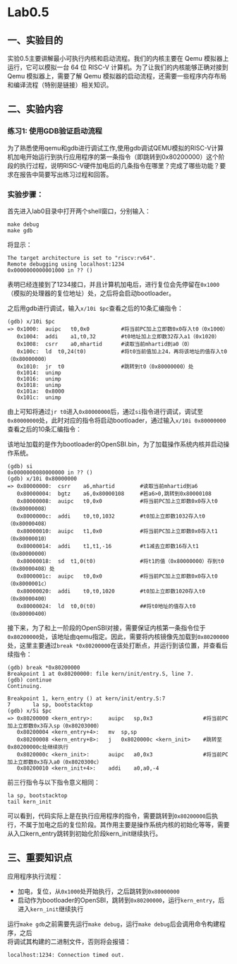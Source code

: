 # **Lab0.5**

## **一、实验目的**

实验0.5主要讲解最小可执行内核和启动流程。我们的内核主要在 Qemu 模拟器上运行，它可以模拟一台 64 位 RISC-V 计算机。为了让我们的内核能够正确对接到 Qemu 模拟器上，需要了解 Qemu 模拟器的启动流程，还需要一些程序内存布局和编译流程（特别是链接）相关知识。



## 二、实验内容

### 练习1: 使用GDB验证启动流程

为了熟悉使用qemu和gdb进行调试工作,使用gdb调试QEMU模拟的RISC-V计算机加电开始运行到执行应用程序的第一条指令（即跳转到0x80200000）这个阶段的执行过程，说明RISC-V硬件加电后的几条指令在哪里？完成了哪些功能？要求在报告中简要写出练习过程和回答。



### 实验步骤：

首先进入lab0目录中打开两个shell窗口，分别输入：

```
make debug
make gdb
```

将显示：

```
The target architecture is set to "riscv:rv64".
Remote debugging using localhost:1234
0x0000000000001000 in ?? ()
```

表明已经连接到了1234接口，并且计算机加电后，进行复位会先停留在`0x1000`（模拟的处理器的复位地址）处，之后将会启动bootloader。

之后用gdb进行调试，输入`x/10i $pc`查看之后的10条汇编指令：

```
(gdb) x/10i $pc
=> 0x1000:	auipc	t0,0x0          #将当前PC加上立即数0x0存入t0（0x1000）
   0x1004:	addi	a1,t0,32        #t0地址加上立即数32存入a1（0x1020）
   0x1008:	csrr	a0,mhartid      #读取当前mhartid到a0（0）
   0x100c:	ld	t0,24(t0)           #将t0当前值加上24，再将该地址的值存入t0（0x80000000）
   0x1010:	jr	t0                  #跳转到t0（0x80000000）处
   0x1014:	unimp
   0x1016:	unimp
   0x1018:	unimp
   0x101a:	0x8000
   0x101c:	unimp
```

由上可知将通过`jr t0`进入`0x80000000`后，通过`si`指令进行调试，调试至`0x80000000`处，此时对应的指令将启动bootloader，通过输入`x/10i 0x80000000`查看之后的10条汇编指令：

该地址加载的是作为bootloader的OpenSBI.bin，为了加载操作系统内核并启动操作系统。

```
(gdb) si
0x0000000080000000 in ?? ()
(gdb) x/10i 0x80000000
=> 0x80000000:	csrr	a6,mhartid        #读取当前mhartid到a6
   0x80000004:	bgtz	a6,0x80000108     #若a6>0,跳转到0x80000108
   0x80000008:	auipc	t0,0x0            #将当前PC加上立即数0x0存入t0（0x80000008）
   0x8000000c:	addi	t0,t0,1032        #t0加上立即数1032存入t0（0x80000408）
   0x80000010:	auipc	t1,0x0            #将当前PC加上立即数0x0存入t1（0x80000010）
   0x80000014:	addi	t1,t1,-16         #t1减去立即数16存入t1（0x80000000）
   0x80000018:	sd	t1,0(t0)              #将t1的值（0x80000000）存到t0（0x80000408）处
   0x8000001c:	auipc	t0,0x0            #将当前PC加上立即数0x0存入t0（0x8000001c）
   0x80000020:	addi	t0,t0,1020        #t0加上立即数1020存入t0（0x80000400）
   0x80000024:	ld	t0,0(t0)              ##将t0地址的值存入t0（0x80000400）
```

 接下来，为了和上一阶段的OpenSBI对接，需要保证内核第一条指令位于`0x80200000`处，该地址由qemu指定。因此，需要将内核镜像先加载到`0x80200000`处，这里主要通过`break *0x80200000`在该处打断点，并运行到该位置，并查看后续指令：

```
(gdb) break *0x80200000
Breakpoint 1 at 0x80200000: file kern/init/entry.S, line 7.
(gdb) continue
Continuing.

Breakpoint 1, kern_entry () at kern/init/entry.S:7
7	    la sp, bootstacktop
(gdb) x/5i $pc
=> 0x80200000 <kern_entry>:		auipc	sp,0x3                #将当前PC加上立即数0x3存入sp（0x80203000）
   0x80200004 <kern_entry+4>:	mv	sp,sp                     
   0x80200008 <kern_entry+8>:	j	0x8020000c <kern_init>    #跳转至0x80200000c处继续执行
   0x8020000c <kern_init>:		auipc	a0,0x3                #将当前PC加上立即数0x3存入a0（0x8020300c）
   0x80200010 <kern_init+4>:	addi	a0,a0,-4
```

前三行指令与以下指令意义相同：

```
la sp, bootstacktop
tail kern_init
```

可以看到，代码实际上是在执行应用程序的指令，需要跳转到`0x80200000`后执行，不属于加电之后的复位阶段。其作用主要是操作系统内核的初始化等等，需要从入口kern_entry跳转到初始化阶段kern_init继续执行。



## 三、重要知识点

应用程序执行流程：

- 加电，复位，从`0x1000`处开始执行，之后跳转到`0x80000000`
- 启动作为bootloader的OpenSBI，跳转到`0x80200000`，运行`kern_entry`，后进入`kern_init`继续执行                                                                                                                                                                                                                                                                                                                                                                                                                                                                                                                                                                                                                                                                                                                                                                                                                                                                                                                                                                                                                                                                                                                                                                                                                                                                                                                                                                                                                                                                                                                                                                                                                                                                                                                                                                                                                                                                                                                                                                                                                                                                                                                                                                                                                                                                                                                                                                                                                                                                                                                                                                                                                                                                                                                                                                                                                                                                                                                                                                                                                                                                                                                                                                                                                                                                                                                                                                                                                                                                                                                                                                                                                                                                                                                                                                                                                                                                                                                                                                                                                                                                                                                                                                                                                                                                                                                                                                                                                                                                                                                                                                                                                                                                                                                                                                                                                                                                                                                                                                                                                                                                                                                                                                                                                                                                                                                                                                                                                                                                                                                                                                                                                                                                                                                                                                                                                                                                                                                                                                                                                                                                                                                                                                                                                                                                                                                                                                                                                                                                                                                                                                                                                                                                                                                                                                                                                                                                                                                                                                                                                                                                                                                                                                                                                                                                                                                                                                                                                                                                                                                                                                                                                                                                                                                                                                                                                                                                                                                                                                                                                                                                                                                                                                                                                                                                                                                                                                                                                                                                                                                                                                                                                                                                                                                                                                                                                                                                                                                                                                                                                                                                                                                                                                                                                                                                                                                                                                                                                                                                                                                                                                                                                                                                                                                                                                                                                                                                                                                                                                                                                                                                                                                                                                                                                                                                                                                                                                                                                                                                                                                                                                                                                                                                                                                                                                                                                                                                                                                                                                                                                                                                                                                                                                                                                                                                                                                                                                                                                                                                                                                                                                                                                                                                                                                                                                                                                                                                                                                                                                                                                                                                                                                                                                                                                                                                                                                                                                            

运行`make gdb`之前需要先运行`make debug`，运行`make debug`后会调用命令构建程序，之后`                                                                                                                                                                                                                                                                                                                                                                                                                                                                                                                                                                                                                                                                                                                                                                                                                                                                                                                                                                                                                                                                                                                                                                                                                                                                                                                                                                                                                                                                                                            `将调试其构建的二进制文件，否则将会报错：

```
localhost:1234: Connection timed out.
```


